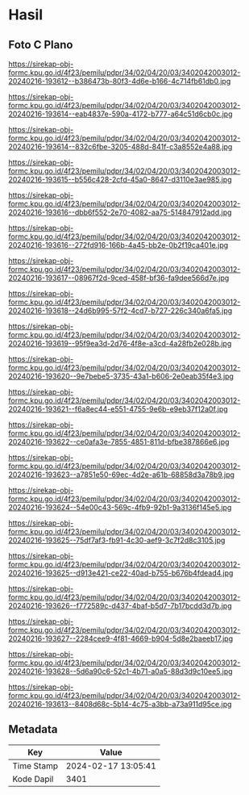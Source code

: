 # Hasil

## Foto C Plano

https://sirekap-obj-formc.kpu.go.id/4f23/pemilu/pdpr/34/02/04/20/03/3402042003012-20240216-193612--b386473b-80f3-4d6e-b166-4c714fb61db0.jpg

https://sirekap-obj-formc.kpu.go.id/4f23/pemilu/pdpr/34/02/04/20/03/3402042003012-20240216-193614--eab4837e-590a-4172-b777-a64c51d6cb0c.jpg

https://sirekap-obj-formc.kpu.go.id/4f23/pemilu/pdpr/34/02/04/20/03/3402042003012-20240216-193614--832c6fbe-3205-488d-841f-c3a8552e4a88.jpg

https://sirekap-obj-formc.kpu.go.id/4f23/pemilu/pdpr/34/02/04/20/03/3402042003012-20240216-193615--b556c428-2cfd-45a0-8647-d3110e3ae985.jpg

https://sirekap-obj-formc.kpu.go.id/4f23/pemilu/pdpr/34/02/04/20/03/3402042003012-20240216-193616--dbb6f552-2e70-4082-aa75-514847912add.jpg

https://sirekap-obj-formc.kpu.go.id/4f23/pemilu/pdpr/34/02/04/20/03/3402042003012-20240216-193616--272fd916-166b-4a45-bb2e-0b2f19ca401e.jpg

https://sirekap-obj-formc.kpu.go.id/4f23/pemilu/pdpr/34/02/04/20/03/3402042003012-20240216-193617--08967f2d-9ced-458f-bf36-fa9dee566d7e.jpg

https://sirekap-obj-formc.kpu.go.id/4f23/pemilu/pdpr/34/02/04/20/03/3402042003012-20240216-193618--24d6b995-57f2-4cd7-b727-226c340a6fa5.jpg

https://sirekap-obj-formc.kpu.go.id/4f23/pemilu/pdpr/34/02/04/20/03/3402042003012-20240216-193619--95f9ea3d-2d76-4f8e-a3cd-4a28fb2e028b.jpg

https://sirekap-obj-formc.kpu.go.id/4f23/pemilu/pdpr/34/02/04/20/03/3402042003012-20240216-193620--9e7bebe5-3735-43a1-b606-2e0eab35f4e3.jpg

https://sirekap-obj-formc.kpu.go.id/4f23/pemilu/pdpr/34/02/04/20/03/3402042003012-20240216-193621--f6a8ec44-e551-4755-9e6b-e9eb37f12a0f.jpg

https://sirekap-obj-formc.kpu.go.id/4f23/pemilu/pdpr/34/02/04/20/03/3402042003012-20240216-193622--ce0afa3e-7855-4851-811d-bfbe387866e6.jpg

https://sirekap-obj-formc.kpu.go.id/4f23/pemilu/pdpr/34/02/04/20/03/3402042003012-20240216-193623--a7851e50-69ec-4d2e-a61b-68858d3a78b9.jpg

https://sirekap-obj-formc.kpu.go.id/4f23/pemilu/pdpr/34/02/04/20/03/3402042003012-20240216-193624--54e00c43-569c-4fb9-92b1-9a3136f145e5.jpg

https://sirekap-obj-formc.kpu.go.id/4f23/pemilu/pdpr/34/02/04/20/03/3402042003012-20240216-193625--75df7af3-fb91-4c30-aef9-3c7f2d8c3105.jpg

https://sirekap-obj-formc.kpu.go.id/4f23/pemilu/pdpr/34/02/04/20/03/3402042003012-20240216-193625--d913e421-ce22-40ad-b755-b676b4fdead4.jpg

https://sirekap-obj-formc.kpu.go.id/4f23/pemilu/pdpr/34/02/04/20/03/3402042003012-20240216-193626--f772589c-d437-4baf-b5d7-7b17bcdd3d7b.jpg

https://sirekap-obj-formc.kpu.go.id/4f23/pemilu/pdpr/34/02/04/20/03/3402042003012-20240216-193627--2284cee9-4f81-4669-b904-5d8e2baeeb17.jpg

https://sirekap-obj-formc.kpu.go.id/4f23/pemilu/pdpr/34/02/04/20/03/3402042003012-20240216-193628--5d6a90c6-52c1-4b71-a0a5-88d3d9c10ee5.jpg

https://sirekap-obj-formc.kpu.go.id/4f23/pemilu/pdpr/34/02/04/20/03/3402042003012-20240216-193613--8408d68c-5b14-4c75-a3bb-a73a911d95ce.jpg


## Metadata

| Key        | Value               |
| ---------- | ------------------- |
| Time Stamp | 2024-02-17 13:05:41 |
| Kode Dapil | 3401                |



